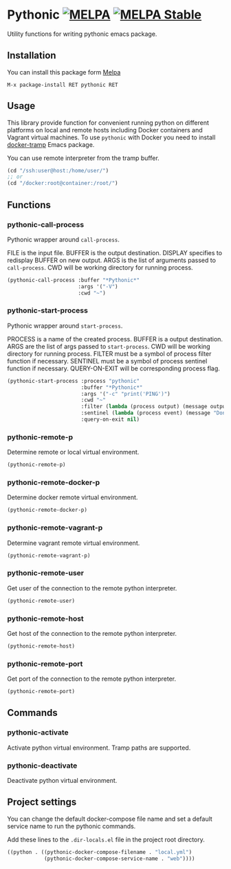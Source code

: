 # Pythonic [![MELPA](http://www.melpa.org/packages/pythonic-badge.svg)](http://www.melpa.org/#/pythonic)     [![MELPA Stable](https://stable.melpa.org/packages/pythonic-badge.svg)](https://stable.melpa.org/#/pythonic)

Utility functions for writing pythonic emacs package.

## Installation

You can install this package form [Melpa](http://melpa.org)

    M-x package-install RET pythonic RET

## Usage

This library provide function for convenient running python on
different platforms on local and remote hosts including Docker
containers and Vagrant virtual machines.  To use `pythonic` with
Docker you need to install
[docker-tramp](https://github.com/emacs-pe/docker-tramp.el) Emacs
package.

You can use remote interpreter from the tramp buffer.

```lisp
(cd "/ssh:user@host:/home/user/")
;; or
(cd "/docker:root@container:/root/")
```

## Functions

### pythonic-call-process

Pythonic wrapper around `call-process`.

FILE is the input file.  BUFFER is the output destination.  DISPLAY
specifies to redisplay BUFFER on new output.  ARGS is the list of
arguments passed to `call-process`.  CWD will be working directory for
running process.

```lisp
(pythonic-call-process :buffer "*Pythonic*"
                       :args '("-V")
                       :cwd "~")
```

### pythonic-start-process

Pythonic wrapper around `start-process`.

PROCESS is a name of the created process.  BUFFER is a output
destination. ARGS are the list of args passed to `start-process`.  CWD
will be working directory for running process.  FILTER must be a
symbol of process filter function if necessary.  SENTINEL must be a
symbol of process sentinel function if necessary.  QUERY-ON-EXIT will
be corresponding process flag.

```lisp
(pythonic-start-process :process "pythonic"
                        :buffer "*Pythonic*"
                        :args '("-c" "print('PING')")
                        :cwd "~"
                        :filter (lambda (process output) (message output))
                        :sentinel (lambda (process event) (message "Done."))
                        :query-on-exit nil)
```

### pythonic-remote-p

Determine remote or local virtual environment.

```lisp
(pythonic-remote-p)
```

### pythonic-remote-docker-p

Determine docker remote virtual environment.

```lisp
(pythonic-remote-docker-p)
```

### pythonic-remote-vagrant-p

Determine vagrant remote virtual environment.

```lisp
(pythonic-remote-vagrant-p)
```

### pythonic-remote-user

Get user of the connection to the remote python interpreter.

```lisp
(pythonic-remote-user)
```

### pythonic-remote-host

Get host of the connection to the remote python interpreter.

```lisp
(pythonic-remote-host)
```

### pythonic-remote-port

Get port of the connection to the remote python interpreter.

```lisp
(pythonic-remote-port)
```

## Commands

### pythonic-activate

Activate python virtual environment.  Tramp paths are supported.

### pythonic-deactivate

Deactivate python virtual environment.

## Project settings

You can change the default docker-compose file name and set a default
service name to run the pythonic commands.

Add these lines to the `.dir-locals.el` file in the project root
directory.

```lisp
((python . ((pythonic-docker-compose-filename . "local.yml")
            (pythonic-docker-compose-service-name . "web"))))
```
